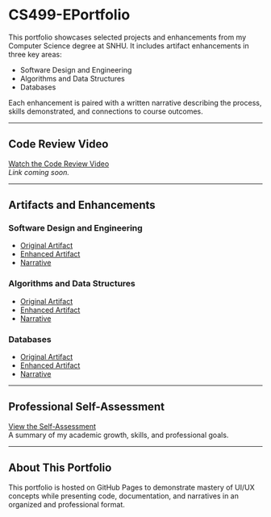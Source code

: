# CS499-EPortfolio

This portfolio showcases selected projects and enhancements from my Computer Science degree at SNHU. It includes artifact enhancements in three key areas:

- Software Design and Engineering  
- Algorithms and Data Structures  
- Databases

Each enhancement is paired with a written narrative describing the process, skills demonstrated, and connections to course outcomes.

---

## Code Review Video

[Watch the Code Review Video](#)  
*Link coming soon.*

---

## Artifacts and Enhancements

### Software Design and Engineering
- [Original Artifact](artifacts/software-design/6-2%20Project%20One%20Security%20Policy.pdf)  
- [Enhanced Artifact](artifacts/software-design/6-2%20Project%20One%20Security%20Policy%20Enhanced.pdf)  
- [Narrative](narratives/SoftwareDesignEnhancementNarrative.docx)

### Algorithms and Data Structures
- [Original Artifact](artifacts/algorithms-data/7-1%20FinalProjectSubmissionDiceGame.zip)  
- [Enhanced Artifact](artifacts/algorithms-data/FinalProjectSubmissionEnhanced.zip)  
- [Narrative](narratives/AlgorithmDataEnhancementNarrative.docx)

### Databases
- [Original Artifact](artifacts/databases/TravlrFinalProject.zip)  
- [Enhanced Artifact](artifacts/databases/TravlrEnhanced.zip)  
- [Narrative](narratives/DatabasesEnhancementNarrative.docx)

---

## Professional Self-Assessment

[View the Self-Assessment](narratives/ProfessionalSelfAssessment.docx)  
A summary of my academic growth, skills, and professional goals.

---

## About This Portfolio

This portfolio is hosted on GitHub Pages to demonstrate mastery of UI/UX concepts while presenting code, documentation, and narratives in an organized and professional format.
